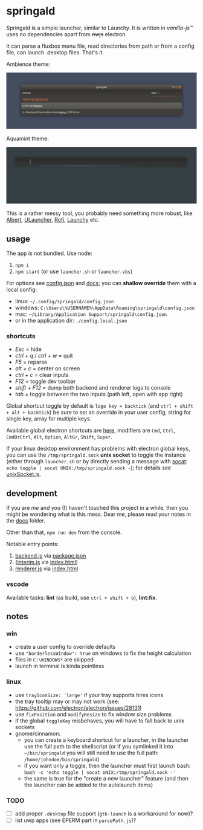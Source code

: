# springald

Springald is a simple launcher, similar to Launchy. It is written in _vanilla-js™_
uses no dependencies apart from ~~nwjs~~ electron.

It can parse a fluxbox menu file, read directories from path or from a config file,
can launch .desktop files. That's it.

Ambience theme:

![looks like this](./docs/demo.jpg)

Aquamint theme:

![screen recording](./docs/demo.gif)

This is a rather messy tool, you probably need something more robust, like
[Albert](https://github.com/albertlauncher/albert),
[ULauncher](https://github.com/Ulauncher/Ulauncher/),
[Rofi](https://github.com/davatorium/rofi),
[Launchy](https://www.launchy.net/index.php)
etc.

## usage

The app is not bundled. Use node:

1. `npm i`
2. `npm start` (or use `launcher.sh` or `launcher.vbs`)

For options see [config.json](./config.json) and [docs](./docs/config.md);
you can **shallow override** them with a local config:

- linux: `~/.config/springald/config.json`
- windows: `C:\Users\%USERNAME%\AppData\Roaming\springald\config.json`
- mac: `~/Library/Application Support/springald\config.json`
- or in the application dir: `./config.local.json`

### shortcuts

- _Esc_ = hide
- _ctrl + q_ / _ctrl + w_ = quit
- _F5_ = reparse
- _alt + c_ = center on screen
- _ctrl + c_ = clear inputs
- _F12_ = toggle dev toolbar
- _shift + F12_ = dump both backend and renderer logs to console
- _tab_ = toggle between the two inputs (path left, open with app right)

Global shortcut toggle by default is `logo key + backtick` (and `ctrl + shift + alt + backtick`)
be sure to set an override in your user config, string for single key, array for multiple keys.

Available global electron shortcuts are [here](https://www.electronjs.org/docs/api/accelerator),
modifiers are `Cmd`, `Ctrl`, `CmdOrCtrl`, `Alt`, `Option`, `AltGr`, `Shift`, `Super`.

If your linux desktop environment has problems with electron global keys, you can use
the `/tmp/springald.sock` **unix socket** to toggle the instance (either through `launcher.sh`
or by directly sending a message with [socat](https://linux.die.net/man/1/socat):
`echo toggle | socat UNIX:/tmp/springald.sock -`);
for details see [unixSocket.js](./src/backend//modules/unixSocket.js).

## development

If you are _me_ and you (I) haven't touched this project in a while, then you might be wondering what is this mess.
Dear me, please read your notes in the [docs](./docs/dev.md) folder.

Other than that, `npm run dev` from the console.

Notable entry points:

1. [backend.js](./src/backend/backend.js) via [package.json](./package.json)
2. ([interim.js](./src/interim/interim.js) via [index.html](./index.html))
3. [renderer.js](./src/renderer/renderer.js) via [index.html](./index.html)

### vscode

Available tasks: **lint** (as build, use `ctrl + shift + b`), **lint:fix**.

## notes

### win

- create a user config to override defaults
- use `"borderlessWindow": true` on windows to fix the height calculation
- files in `C:\WINDOWS*` are skipped
- launch in terminal is kinda pointless

### linux

- use `trayIconSize: 'large'` if your tray supports hires icons
- the tray tooltip may or may not work (see: https://github.com/electron/electron/issues/28131)
- use `fixPosition` and `modifyResize` to fix window size problems
- if the global `toggleKey` misbehaves, you will have to fall back to unix sockets
- gnome/cinnamon:
  - you can create a keyboard shortcut for a launcher, in the launcher
    use the full path to the shellscript (or if you symlinked it into `~/bin/springald`
    you will still need to use the full path: `/home/johndoe/bin/springald`)
  - if you want only a toggle, then the launcher must first launch bash:  
    `bash -c 'echo toggle | socat UNIX:/tmp/springald.sock -'`
  - the same is true for the "create a new launcher" feature
    (and then the launcher can be added to the autolaunch items)

### TODO

- [ ] add proper `.desktop` file support (`gtk-launch` is a workaround for now)?
- [ ] list uwp apps (see EPERM part in `parsePath.js`)?
